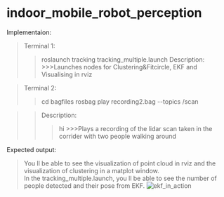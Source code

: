 # indoor_mobile_robot_perception

Implementaion:

>Terminal 1:
  >>roslaunch tracking tracking_multiple.launch
  >>Description:
    >>>Launches nodes for Clustering&Fitcircle, EKF and Visualising in rviz

>Terminal 2:  
  >>cd bagfiles
  >>rosbag play recording2.bag --topics /scan  

  >>Description:
>  >>hi
    >>>Plays a recording of the lidar scan taken in the corrider with two people walking around

Expected output:

>You ll be able to see the visualization of point cloud in rviz and the visualization of clustering in a matplot window.  
>In the tracking_multiple.launch, you ll be able to see the number of people detected and their pose from EKF.
![ekf_in_action](https://github.com/BijoSebastian/indoor_mobile_robot_perception/assets/94777050/f3b60560-f8be-41f1-b0cf-dbde943fb55a)





